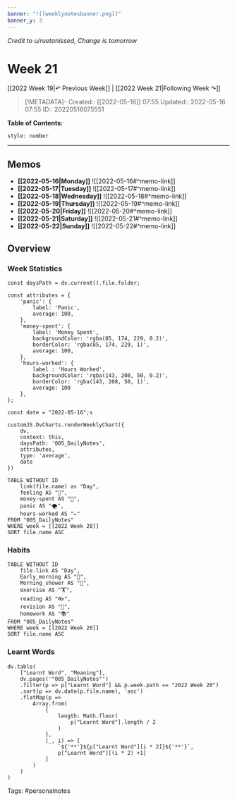 ```yaml
---
banner: "![[weeklynotesbanner.png]]"
banner_y: 3
---
```

*Credit to u/ruetanissed, Change is tomorrow*

# Week 21

[[2022 Week 19|↶ Previous Week]] | [[2022 Week 21|Following Week ↷]]

> [!METADATA]-
> Created:: [[2022-05-16]] 07:55
> Updated:: 2022-05-16 07:55
> ID:: 20220516075551

**Table of Contents:**
```toc
style: number
```

___

## Memos
- **[[2022-05-16|Monday]]**
	![[2022-05-16#^memo-link]]
- **[[2022-05-17|Tuesday]]**
	![[2022-05-17#^memo-link]]
- **[[2022-05-18|Wednesday]]**
	![[2022-05-18#^memo-link]]
- **[[2022-05-19|Thursday]]**
	![[2022-05-19#^memo-link]]
- **[[2022-05-20|Friday]]**
	![[2022-05-20#^memo-link]]
- **[[2022-05-21|Saturday]]**
	![[2022-05-21#^memo-link]]
- **[[2022-05-22|Sunday]]**
	![[2022-05-22#^memo-link]]

## Overview
### Week Statistics
```dataviewjs
const daysPath = dv.current().file.folder;

const attributes = {
	'panic': {
		label: 'Panic',
		average: 100,
	},
	'money-spent': {
		label: 'Money Spent',
		backgroundColor: 'rgba(85, 174, 229, 0.2)',
		borderColor: 'rgba(85, 174, 229, 1)',
		average: 100,
	},
	'hours-worked': {
		label : 'Hours Worked',
		backgroundColor: 'rgba(143, 208, 50, 0.2)',
		borderColor: 'rgba(143, 208, 50, 1)',
		average: 100
	},
};

const date = "2022-05-16";s

customJS.DvCharts.renderWeeklyChart({
	dv,
	context: this,
	daysPath: '005_DailyNotes',
	attributes,
	type: 'average',
	date
})
```

```dataview
TABLE WITHOUT ID
	link(file.name) as "Day",
	feeling AS "💭",
	money-spent AS "💸",
	panic AS "🌪️",
	hours-worked AS "✏️"
FROM "005_DailyNotes"
WHERE week = [[2022 Week 20]]
SORT file.name ASC
```

### Habits
```dataview
TABLE WITHOUT ID
	file.link AS "Day",
	Early_morning AS "🌅",
	Morning_shower AS "🚿",
	exercise AS "🏋️",
	reading AS "👓",
	revision AS "🔁",
	homework AS "📚"
FROM "005_DailyNotes"
WHERE week = [[2022 Week 20]]
SORT file.name ASC
```

### Learnt Words
```dataviewjs
dv.table(
	["Learnt Word", "Meaning"],
	dv.pages('"005_DailyNotes"')
	.filter(p => p["Learnt Word"] && p.week.path == "2022 Week 20")
	.sort(p => dv.date(p.file.name), 'asc')
	.flatMap(p =>
		Array.from(
			{
				length: Math.floor(
					p["Learnt Word"].length / 2
				)
			},
			(_, i) => [
				`${'**'}${p["Learnt Word"][i * 2]}${'**'}`,
				p["Learnt Word"][(i * 2) +1]
			]
		)
	)
)
```




Tags: #personalnotes 
